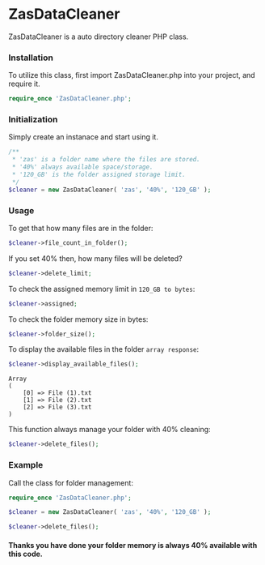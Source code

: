 # ZasDataCleaner

ZasDataCleaner is a auto directory cleaner PHP class.

### Installation
To utilize this class, first import ZasDataCleaner.php into your project, and require it.
```php
require_once 'ZasDataCleaner.php';
```

### Initialization
Simply create an instanace and start using it.
```php
/**
 * 'zas' is a folder name where the files are stored.
 * '40%' always available space/storage.
 * '120_GB' is the folder assigned storage limit.
 */
$cleaner = new ZasDataCleaner( 'zas', '40%', '120_GB' );
```

### Usage
To get that how many files are in the folder:
```php
$cleaner->file_count_in_folder();
```

If you set 40% then, how many files will be deleted?
```php
$cleaner->delete_limit;
```

To check the assigned memory limit in ```120_GB to bytes```:
```php
$cleaner->assigned;
```

To check the folder memory size in bytes:
```php
$cleaner->folder_size();
```

To display the available files in the folder ```array response```:
```php
$cleaner->display_available_files();
```

```
Array
(
    [0] => File (1).txt
    [1] => File (2).txt
    [2] => File (3).txt
)
```

This function always manage your folder with 40% cleaning:
```php
$cleaner->delete_files();
```

### Example
Call the class for folder management:
```php
require_once 'ZasDataCleaner.php';

$cleaner = new ZasDataCleaner( 'zas', '40%', '120_GB' );

$cleaner->delete_files();
```

#### Thanks you have done your folder memory is always 40% available with this code.
